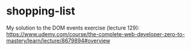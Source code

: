 # shopping-list
My solution to the DOM events exercise (lecture 129): https://www.udemy.com/course/the-complete-web-developer-zero-to-mastery/learn/lecture/8679894#overview
